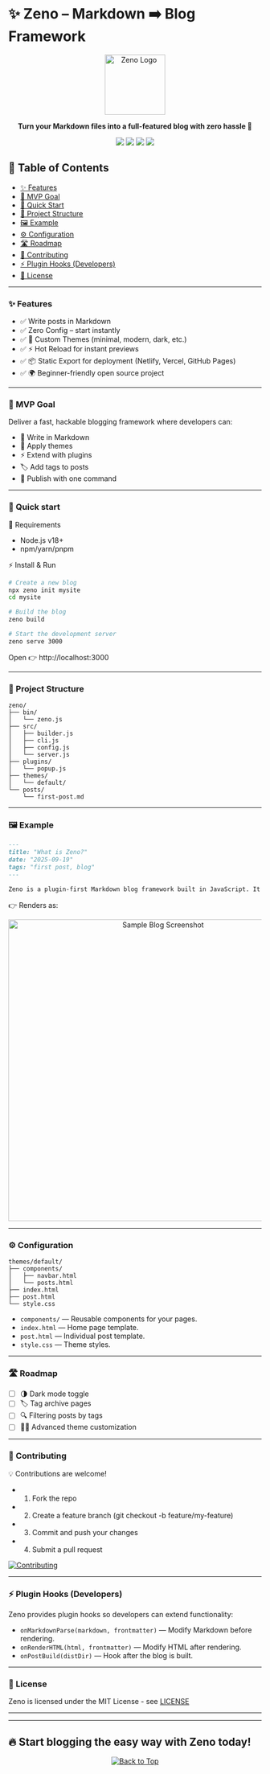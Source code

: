 <a id="top"></a>
# ✨ Zeno – Markdown ➡️ Blog Framework
<p align="center"> <img src="docs/images/logo.png" alt="Zeno Logo" width="120"/> </p> <p align="center"> <b>Turn your Markdown files into a full-featured blog with zero hassle 🚀</b> </p> <p align="center"> <a href="LICENSE"><img src="https://img.shields.io/badge/License-MIT-blue.svg"></a> <img src="https://img.shields.io/badge/Node-%3E=18-green"> <img src="https://img.shields.io/badge/PRs-Welcome-brightgreen"> <img src="https://img.shields.io/github/stars/mine3krish/zeno?style=social"> </p>

## 📑 Table of Contents

- [✨ Features](#-features)
- [🎯 MVP Goal](#-mvp-goal)
- [🚀 Quick Start](#-quick-start)
- [📂 Project Structure](#-project-structure)
- [🖼 Example](#-example)
- [⚙️ Configuration](#️-configuration)
- [🛣 Roadmap](#-roadmap)
- [🤝 Contributing](#-contributing)
- [⚡ Plugin Hooks (Developers)](#-plugin-hooks-developers)
- [📜 License](#-license)

<hr>

### ✨ Features

- ✅ Write posts in Markdown
- ✅ Zero Config – start instantly
- ✅ 🎨 Custom Themes (minimal, modern, dark, etc.)
- ✅ ⚡ Hot Reload for instant previews
- ✅ 📦 Static Export for deployment (Netlify, Vercel, GitHub Pages)
- ✅ 🌍 Beginner-friendly open source project

<hr>

### 🎯 MVP Goal
Deliver a fast, hackable blogging framework where developers can:
- 📝 Write in Markdown
- 🎨 Apply themes
- ⚡ Extend with plugins
- 🏷️ Add tags to posts
- 🚀 Publish with one command

<hr>

### 🚀 Quick start 
 🔧 Requirements
- Node.js v18+
- npm/yarn/pnpm

⚡ Install & Run
```bash
# Create a new blog
npx zeno init mysite
cd mysite

# Build the blog
zeno build

# Start the development server
zeno serve 3000
```
Open 👉 http://localhost:3000
<hr>

### 📂 Project Structure

```
zeno/
├── bin/
│   └── zeno.js
├── src/
│   ├── builder.js
│   ├── cli.js
│   ├── config.js
│   └── server.js
├── plugins/
│   └── popup.js
├── themes/
│   └── default/
└── posts/
    └── first-post.md
```
<hr> 

### 🖼 Example 

```md
---
title: "What is Zeno?"
date: "2025-09-19"
tags: "first post, blog"
---

Zeno is a plugin-first Markdown blog framework built in JavaScript. It allows you to write in Markdown, apply themes, extend with plugins, and publish your blog with one command.
```

👉 Renders as:

<p align="center"> <img src="docs/images/sample-blog.png" width="600" alt="Sample Blog Screenshot"/> </p>

<hr>

### ⚙️ Configuration
```
themes/default/
├── components/
│   ├── navbar.html
│   └── posts.html
├── index.html
├── post.html
└── style.css
```

* `components/` — Reusable components for your pages.
* `index.html` — Home page template.
* `post.html` — Individual post template.
* `style.css` — Theme styles.
<hr>

### 🛣 Roadmap 
- [ ] 🌗 Dark mode toggle
- [ ] 🏷️ Tag archive pages  
- [ ] 🔍 Filtering posts by tags  
- [ ] 🎨✨ Advanced theme customization  

<hr>

### 🤝 Contributing 
💡 Contributions are welcome!
- 1. Fork the repo 
- 2. Create a feature branch (git checkout -b feature/my-feature)
- 3. Commit and push your changes 
- 4. Submit a pull request 

[![Contributing](https://img.shields.io/badge/Contributing-Guidelines-blue)](CONTRIBUTING.md) 

<hr>

### ⚡ Plugin Hooks (Developers)
Zeno provides plugin hooks so developers can extend functionality:
- `onMarkdownParse(markdown, frontmatter)` — Modify Markdown before rendering.
- `onRenderHTML(html, frontmatter)` — Modify HTML after rendering.
- `onPostBuild(distDir)` — Hook after the blog is built.

<hr>

### 📜 License
Zeno is licensed under the MIT License - see [LICENSE](LICENSE)

<hr>
<hr>

## 🔥 Start blogging the easy way with Zeno today!
<p align="center">
  <a href="#top">
    <img src="https://img.shields.io/badge/⬆️-Back_to_Top-blue?style=for-the-badge" alt="Back to Top"/>
  </a>
</p>

